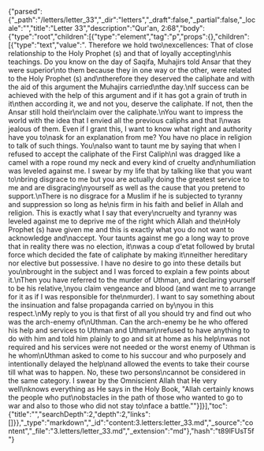 {"parsed":{"_path":"/letters/letter_33","_dir":"letters","_draft":false,"_partial":false,"_locale":"","title":"Letter 33","description":"Qur'an, 2:68","body":{"type":"root","children":[{"type":"element","tag":"p","props":{},"children":[{"type":"text","value":". Therefore we hold two\nexcellences: That of close relationship to the Holy Prophet (s) and that of loyally accepting\nhis teachings. Do you know on the day of Saqifa, Muhajirs told Ansar that they were superior\nto them because they in one way or the other, were related to the Holy Prophet (s) and\ntherefore they deserved the caliphate and with the aid of this argument the Muhajirs carried\nthe day.\nIf success can be achieved with the help of this argument and if it has got a grain of truth in it\nthen according it, we and not you, deserve the caliphate. If not, then the Ansar still hold their\nclaim over the caliphate.\nYou want to impress the world with the idea that I envied all the previous caliphs and that I\nwas jealous of them. Even if I grant this, I want to know what right and authority have you to\nask for an explanation from me? You have no place in religion to talk of such things. You\nalso want to taunt me by saying that when I refused to accept the caliphate of the First Caliph\nI was dragged like a camel with a rope round my neck and every kind of cruelty and\nhumiliation was leveled against me. I swear by my life that by talking like that you want to\nbring disgrace to me but you are actually doing the greatest service to me and are disgracing\nyourself as well as the cause that you pretend to support.\nThere is no disgrace for a Muslim if he is subjected to tyranny and suppression so long as he\nis firm in his faith and belief in Allah and religion. This is exactly what I say that every\ncruelty and tyranny was leveled against me to deprive me of the right which Allah and the\nHoly Prophet (s) have given me and this is exactly what you do not want to acknowledge and\naccept. Your taunts against me go a long way to prove that in reality there was no election, it\nwas a coup d'etat followed by brutal force which decided the fate of caliphate by making it\nneither hereditary nor elective but possessive. I have no desire to go into these details but you\nbrought in the subject and I was forced to explain a few points about it.\nThen you have referred to the murder of Uthman, and declaring yourself to be his relative,\nyou claim vengeance and blood (and want me to arrange for it as if I was responsible for the\nmurder). I want to say something about the insinuation and false propaganda carried on by\nyou in this respect.\nMy reply to you is that first of all you should try and find out who was the arch-enemy of\nUthman. Can the arch-enemy be he who offered his help and services to Uthman and Uthman\nrefused to have anything to do with him and told him plainly to go and sit at home as his help\nwas not required and his services were not needed or the worst enemy of Uthman is he whom\nUthman asked to come to his succour and who purposely and intentionally delayed the help\nand allowed the events to take their course till what was to happen. No, these two persons\ncannot be considered in the same category. I swear by the Omniscient Allah that He very well\nknows everything as He says in the Holy Book, \"Allah certainly knows the people who put\nobstacles in the path of those who wanted to go to war and also to those who did not stay to\nface a battle.\""}]}],"toc":{"title":"","searchDepth":2,"depth":2,"links":[]}},"_type":"markdown","_id":"content:3.letters:letter_33.md","_source":"content","_file":"3.letters/letter_33.md","_extension":"md"},"hash":"t89lFUsT5f"}